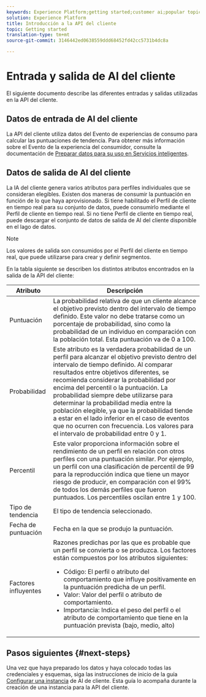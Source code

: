 ```yaml
---
keywords: Experience Platform;getting started;customer ai;popular topics
solution: Experience Platform
title: Introducción a la API del cliente
topic: Getting started
translation-type: tm+mt
source-git-commit: 3146442ed0638559ddd68452fd42cc5731b4dc8a

---
```



# Entrada y salida de AI del cliente

El siguiente documento describe las diferentes entradas y salidas utilizadas en la API del cliente.

## Datos de entrada de AI del cliente

La API del cliente utiliza datos del Evento de experiencias de consumo para calcular las puntuaciones de tendencia. Para obtener más información sobre el Evento de la experiencia del consumidor, consulte la documentación de [Preparar datos para su uso en Servicios inteligentes](../data-preparation.md).

## Datos de salida de AI del cliente

La IA del cliente genera varios atributos para perfiles individuales que se consideran elegibles. Existen dos maneras de consumir la puntuación en función de lo que haya aprovisionado. Si tiene habilitado el Perfil de cliente en tiempo real para su conjunto de datos, puede consumirlo mediante el Perfil de cliente en tiempo real. Si no tiene Perfil de cliente en tiempo real, puede descargar el conjunto de datos de salida de AI del cliente disponible en el lago de datos.

>[!NOTE]
>Los valores de salida son consumidos por el Perfil del cliente en tiempo real, que puede utilizarse para crear y definir segmentos.

En la tabla siguiente se describen los distintos atributos encontrados en la salida de la API del cliente:

| Atributo | Descripción |
| ----- | ----------- |
| Puntuación | La probabilidad relativa de que un cliente alcance el objetivo previsto dentro del intervalo de tiempo definido. Este valor no debe tratarse como un porcentaje de probabilidad, sino como la probabilidad de un individuo en comparación con la población total. Esta puntuación va de 0 a 100. |
| Probabilidad | Este atributo es la verdadera probabilidad de un perfil para alcanzar el objetivo previsto dentro del intervalo de tiempo definido. Al comparar resultados entre objetivos diferentes, se recomienda considerar la probabilidad por encima del percentil o la puntuación. La probabilidad siempre debe utilizarse para determinar la probabilidad media entre la población elegible, ya que la probabilidad tiende a estar en el lado inferior en el caso de eventos que no ocurren con frecuencia. Los valores para el intervalo de probabilidad entre 0 y 1. |
| Percentil | Este valor proporciona información sobre el rendimiento de un perfil en relación con otros perfiles con una puntuación similar. Por ejemplo, un perfil con una clasificación de percentil de 99 para la reproducción indica que tiene un mayor riesgo de producir, en comparación con el 99% de todos los demás perfiles que fueron puntuados. Los percentiles oscilan entre 1 y 100. |
| Tipo de tendencia | El tipo de tendencia seleccionado. |
| Fecha de puntuación | Fecha en la que se produjo la puntuación. |
| Factores influyentes | Razones predichas por las que es probable que un perfil se convierta o se produzca. Los factores están compuestos por los atributos siguientes:<ul><li>Código: El perfil o atributo del comportamiento que influye positivamente en la puntuación predicha de un perfil. </li><li>Valor: Valor del perfil o atributo de comportamiento.</li><li>Importancia: Indica el peso del perfil o el atributo de comportamiento que tiene en la puntuación prevista (bajo, medio, alto)</li></ul> |

## Pasos siguientes {#next-steps}

Una vez que haya preparado los datos y haya colocado todas las credenciales y esquemas, siga las instrucciones de inicio de la guía [Configurar una instancia](./user-guide/configure.md) de AI de cliente. Esta guía lo acompaña durante la creación de una instancia para la API del cliente.